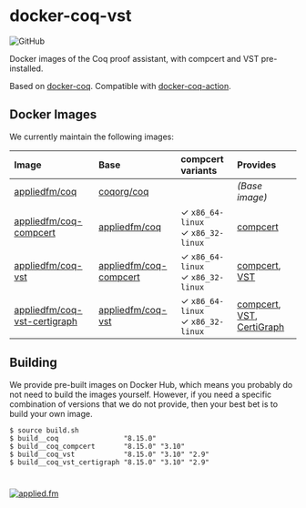 # docker-coq-vst

![GitHub](https://img.shields.io/github/license/appliedfm/docker-coq-vst)

Docker images of the Coq proof assistant, with compcert and VST pre-installed.

Based on [docker-coq](https://github.com/coq-community/docker-coq). Compatible with [docker-coq-action](https://github.com/coq-community/docker-coq-action#custom_image).

## Docker Images

We currently maintain the following images:

| Image | Base | compcert variants | Provides |
| :---- | :--- | :---------------- | :------- |
| [appliedfm/coq](https://hub.docker.com/r/appliedfm/coq)                               | [coqorg/coq](https://hub.docker.com/r/coqorg/coq)                         | | *(Base image)* |
| [appliedfm/coq-compcert](https://hub.docker.com/r/appliedfm/coq-compcert)             | [appliedfm/coq](https://hub.docker.com/r/appliedfm/coq)                   | &check; `x86_64-linux` <br/> &check; `x86_32-linux` | [compcert](https://compcert.org/) |
| [appliedfm/coq-vst](https://hub.docker.com/r/appliedfm/coq-vst)                       | [appliedfm/coq-compcert](https://hub.docker.com/r/appliedfm/coq-compcert) | &check; `x86_64-linux` <br/> &check; `x86_32-linux` | [compcert](https://compcert.org/), [VST](https://vst.cs.princeton.edu/) |
| [appliedfm/coq-vst-certigraph](https://hub.docker.com/r/appliedfm/coq-vst-certigraph) | [appliedfm/coq-vst](https://hub.docker.com/r/appliedfm/coq-vst)           | &check; `x86_64-linux` <br/> &check; `x86_32-linux` | [compcert](https://compcert.org/), [VST](https://vst.cs.princeton.edu/), [CertiGraph](https://github.com/Salamari/CertiGraph/) |


## Building

We provide pre-built images on Docker Hub, which means you probably do not need to build the images yourself. However, if you need a specific combination of versions that we do not provide, then your best bet is to build your own image.

```console
$ source build.sh
$ build__coq                "8.15.0"
$ build__coq_compcert       "8.15.0" "3.10"
$ build__coq_vst            "8.15.0" "3.10" "2.9"
$ build__coq_vst_certigraph "8.15.0" "3.10" "2.9"
```

#

[![applied.fm](https://img.shields.io/badge/-applied.fm-orchid)](https://applied.fm)